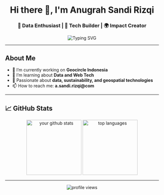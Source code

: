 <h1 align="center">Hi there 👋, I'm Anugrah Sandi Rizqi</h1>
<h3 align="center">🌱 Data Enthusiast | 🚀 Tech Builder | 🌍 Impact Creator</h3>

<p align="center">
  <img src="https://readme-typing-svg.demolab.com?font=Fira+Code&pause=1000&center=true&vCenter=true&width=435&lines=Welcome+to+my+GitHub!;Let's+build+great+things+together." alt="Typing SVG" />
</p>

---

## About Me

- 🔭 I’m currently working on **Geocircle Indonesia**
- 🌱 I’m learning about **Data and Web Tech**
- 🧠 Passionate about **data, sustainability, and geospatial technologies**
- 📫 How to reach me: **a.sandi.rizqi@com**

---

## 📈 GitHub Stats

<p align="center">
  <img src="https://github-readme-stats.vercel.app/api?username=SandiRizqi&show_icons=true&theme=radical" alt="your github stats" height="180"/>
  <img src="https://github-readme-stats.vercel.app/api/top-langs/?username=SandiRizqi&layout=donut&hide=jupyter%20notebook" alt="top languages" height="180"/>
</p>

---

<p align="center">
  <img src="https://komarev.com/ghpvc/?username=SandiRizqi&label=Profile%20views&color=0e75b6&style=flat" alt="profile views" />
</p>
